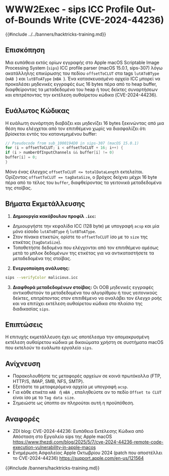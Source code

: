 # WWW2Exec - sips ICC Profile Out-of-Bounds Write (CVE-2024-44236)

{{#include ../../banners/hacktricks-training.md}}

## Επισκόπηση

Μια ευπάθεια εκτός ορίων εγγραφής στο Apple macOS Scriptable Image Processing System (`sips`) ICC profile parser (macOS 15.0.1, sips-307) λόγω ακατάλληλης επικύρωσης του πεδίου `offsetToCLUT` στα tags `lutAToBType` (`mAB `) και `lutBToAType` (`mBA `). Ένα κατασκευασμένο αρχείο ICC μπορεί να προκαλέσει μηδενικές εγγραφές έως 16 bytes πέρα από το heap buffer, διαφθείροντας τα μεταδεδομένα του heap ή τους δείκτες συναρτήσεων και επιτρέποντας την εκτέλεση αυθαίρετου κώδικα (CVE-2024-44236).

## Ευάλωτος Κώδικας

Η ευάλωτη συνάρτηση διαβάζει και μηδενίζει 16 bytes ξεκινώντας από μια θέση που ελέγχεται από τον επιτιθέμενο χωρίς να διασφαλίζει ότι βρίσκεται εντός του κατανεμημένου buffer:
```c
// Pseudocode from sub_1000194D0 in sips-307 (macOS 15.0.1)
for (i = offsetToCLUT; i < offsetToCLUT + 16; i++) {
if (i > numberOfInputChannels && buffer[i] != 0)
buffer[i] = 0;
}
```
Μόνο ένας έλεγχος `offsetToCLUT <= totalDataLength` εκτελείται. Ορίζοντας `offsetToCLUT == tagDataSize`, ο βρόχος δείχνει μέχρι 16 byte πέρα από το τέλος του `buffer`, διαφθείροντας τα γειτονικά μεταδεδομένα της στοίβας.

## Βήματα Εκμετάλλευσης

1. **Δημιουργία κακόβουλου προφίλ `.icc`:**
- Δημιουργήστε την κεφαλίδα ICC (128 byte) με υπογραφή `acsp` και μία μόνο είσοδο `lutAToBType` ή `lutBToAType`.
- Στον πίνακα ετικετών, ορίστε το `offsetToCLUT` ίσο με το `size` της ετικέτας (`tagDataSize`).
- Τοποθετήστε δεδομένα που ελέγχονται από τον επιτιθέμενο αμέσως μετά το μπλοκ δεδομένων της ετικέτας για να αντικαταστήσετε τα μεταδεδομένα της στοίβας.
2. **Ενεργοποίηση ανάλυσης:**

```bash
sips --verifyColor malicious.icc
```

3. **Διαφθορά μεταδεδομένων στοίβας:** Οι OOB μηδενικές εγγραφές αντικαθιστούν τα μεταδεδομένα του αλγορίθμου ή τους γειτονικούς δείκτες, επιτρέποντας στον επιτιθέμενο να αναλάβει τον έλεγχο ροής και να επιτύχει εκτέλεση αυθαίρετου κώδικα στο πλαίσιο της διαδικασίας `sips`.

## Επιπτώσεις

Η επιτυχής εκμετάλλευση έχει ως αποτέλεσμα την απομακρυσμένη εκτέλεση αυθαίρετου κώδικα με δικαιώματα χρήστη σε συστήματα macOS που εκτελούν το ευάλωτο εργαλείο `sips`.

## Ανίχνευση

- Παρακολουθήστε τις μεταφορές αρχείων σε κοινά πρωτόκολλα (FTP, HTTP/S, IMAP, SMB, NFS, SMTP).
- Εξετάστε τα μεταφερόμενα αρχεία με υπογραφή `acsp`.
- Για κάθε ετικέτα `mAB ` ή `mBA `, επαληθεύστε αν το πεδίο `Offset to CLUT` είναι ίσο με το `Tag data size`.
- Σημειώστε ως ύποπτο αν πληρούται αυτή η προϋπόθεση.

## Αναφορές

- ZDI blog: CVE-2024-44236: Ευπάθεια Εκτέλεσης Κώδικα από Απόσταση στο Εργαλείο sips της Apple macOS
https://www.thezdi.com/blog/2025/5/7/cve-2024-44236-remote-code-execution-vulnerability-in-apple-macos
- Ενημέρωση Ασφαλείας Apple Οκτωβρίου 2024 (patch που αποστέλλει το CVE-2024-44236)
https://support.apple.com/en-us/121564

{{#include /banners/hacktricks-training.md}}
